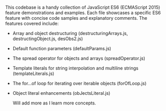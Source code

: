 This codebase is a handy collection of JavaScript ES6 (ECMAScript 2015) feature demonstrations and examples. Each file showcases a specific ES6 feature with concise code samples and explanatory comments. The features covered include:

- Array and object destructuring (destructuringArrays.js, destructingObject.js, desObs2.js)
- Default function parameters (defaultParams.js)
- The spread operator for objects and arrays (spreadOperator.js)
- Template literals for string interpolation and multiline strings (templateLiterals.js)
- The for...of loop for iterating over iterable objects (forOfLoop.js)
- Object literal enhancements (obJectsLiteral.js)

  Will add more as I learn more concepts.
